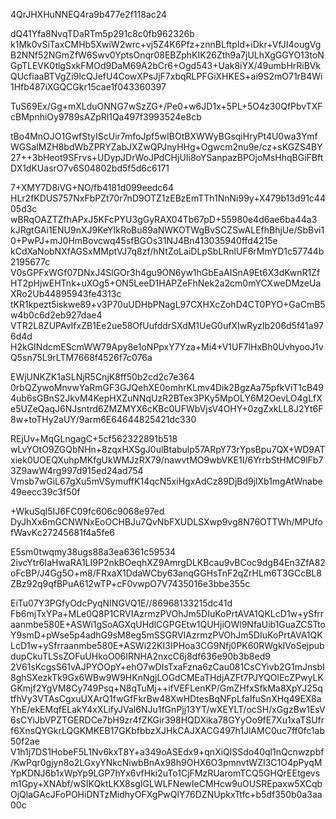 4QrJHXHuNNEQ4ra9b477e2f118ac24

dQ41Yfa8NvqTDaRTm5p291c8c0fb962326b
k1Mk0vSiTaxCMHb5XwiW2wrc+vj5Z4K6Pfz+znnBLftpId+iDkr+VfJI4ougVgB2NNf52NGmZfW6Swv0YptsOnqr08EBZphKIK26Zth9a7jULhXgGGYO13toNGpTLEVK0tlgSxkFMOd9DaM69A2bCr6+Ogd543+Uak8iYX/49umbHrRiBVkQUcfiaaBTVgZi9IcQJefU4CowXPsJjF7xbqRLPFGiXHKES+ai9S2mO71rB4Wi1Hfb487iXGQCGkr15cae1f043360397

TuS69Ex/Gg+mXLduONNG7wSzZG+/Pe0+w6JD1x+5PL+5O4z30QfPbvTXFcBMpnhiOy9789sAZpRl1Qa497f3993524e8cb

tBo4MnOJO1GwfStyIScUir7mfoJpf5wIBOtBXWWyBGsqiHryPt4U0wa3YmfWGSaIMZH8bdWbZPRYZabJXZwQPJnyHHg+Ogwcm2nu9e/cz+sKGZS4BY27++3bHeot9SFrvs+UDypJDrWoJPdCHjUIi8oYSanpazBPOjoMsHhqBGiFBftDX1dKUasrO7v6S04802bd5f5d6c6171

7+XMY7D8iVG+NO/fb4181d099eedc64
HLr2fKDUS757NxFbPZt70r7nD9OTZ1zEBzEmTTh1NnNi99y+X479b13d91c4405d3c
wBRqOAZTZfhAPxJ5KFcPYU3gGyRAX04Tb67pD+55980e4d6ae6ba44a3
kJRgtGAi1ENU9nXJ9KeYIkRoBu89aNWKOTWgBvSCZSwALEfhBhjUe/SbBvi10+PwPJ+mJ0HmBovcwq45sfBGOs31NJ4Bn413035940ffd4215e
kCdXaNobNXfAGSxMMptVJ7q8zf/hNtZoLaiDLpSbLRnlUF6rMmYD1c57744b2195677c
V0sGPFxWGf07DNxJ4SlGOr3h4gu9ON6yw1hGbEaAISnA9Et6X3dKwnR1ZfHT2pHjwEHTnk+uXOg5+ON5LeeD1HAPZeFhNek2a2cm0mYCXweDMzeUaXRo2Ub44895943fe4313c
tKR1kpezt5iskwe89+v3P70uUDHbPNagL97CXHXcZohD4CT0PYO+GaCmB5w4b0c6d2eb927dae4
VTR2L8ZUPAvIfxZB1Ee2ue58OfUufddrSXdM1UeG0ufXIwRyzIb206d5f41a976d4d
H2kGINdcmEScmWW79Apy8e1oNPpxY7Yza+Mi4+V1UF7lHxBh0UvhyooJ1vQ5sn75L9rLTM7668f4526f7c076a

EWjUNKZK1aSLNjR5CnjK8ff50b2cd2c7e364
0rbQZywoMnvwYaRmGF3GJQehXE0omhrKLmv4Dik2BgzAa75pfkViT1cB494ub6sGBnS2JkvM4KepHXZuNNqUzR2BTex3PKy5MpOLY6M2OevLO4gLfXe5UZeQaqJ6NJsntrd6ZMZMYX6cKBc0UFWbVjsV4OHY+0zgZxkLL8J2Yt6F8w+toTHy2aUY/9arm6E64644825421dc330

REjUv+MqGLngagC+5cf562322891b518
wLvYOtO9ZGQbNHn+8zqxHXSgJ0ulBtabulp57ARpY73rYpsBpu7QX+WD9ATxiek0UOEQXuhpMKfgUkWMJzRX79/nawvtMO9wbVKE1I/6YrrbStHMC9lFb73Z9awW4rg997d915ed24ad754
Vmsb7wGiL67gXu5mVSymuffK14qcN5xiHgxAdCz89DjBd9jlXb1mgAtWnabe49eecc39c3f50f

+WkuSql5IJ6FC09fc606c9068e97ed
DyJhXx6mGCNWNxEoOCHBJu7QvNbFXUDLSXwp9vg8N76OTTWh/MPUfofWavKc27245681f4a5fe6

E5sm0twqmy38ugs88a3ea6361c59534
2ivcYtr6IaHwaRA1LI9P2nkBOeqhXZ9AmrgDLKBcau9vBCoc9dgB4En3ZfA82oFcBP/J4Gg5O+m8/FRxaX1DdaWCby63anqGGHsTnF2qZrHLm6T3GCcBL8ZBz92q9qfBPuA612wTP+cF0vwpO7V7435016e3bbe355c

EiTu07Y3PGfyOdcPyqNINGVQ1E//86968133215dc41d
Fb6mjTxYPa+MLe0Q8P1CRVIAzrmzPVOhJm5DIuKoPrtAVA1QKLcD1w+ySfrraanmbe580E+ASWi1gSoAGXqUHdlCGPGEtw1QUHjiOWl9NfaUib1GuaZCSTtoY9smD+pWse5p4adhG9sM8eg5mSSGRVIAzrmzPVOhJm5DIuKoPrtAVA1QKLcD1w+ySfrraanmbe580E+ASWi22KI3IPHoa3CG9Nfj0PK60RWgkIVoSejpubdupCkuTLSsZOFuUHkoO06IRNHA2nxcC6j8df636e90b3b8ed9
2V61sKcgsS61vAJPYOOpY+ehO7wDIsTxaFzna6zCau081CsCYivb2G1mJnsbI8ghSXezkTk9Gx6WBw9W9HKnNgjLOGdCMEaTHdjAZFt7PJYQOlEcZPwyLKGKmjf2YgVM8Cy749Psq+N8qTuMj++ifVEFLenKP/GmZHfxSfkMa8XpYJ25qtfhVy3VTAsCgxuUXArQ1fwGfFkrBw48XwHDtesBqNFpLfaIfuSnXHq49EX8aYhE/ekEMqfELakY4xXLifyJVal6NJu1fGnPjj13YT/wXEYLT/ocSH/xGgzBw1EsV6sCYiJbVPZTGERDCe7bH9zr4fZKGir398HQDXika78GYyOo9fE7Xu1xaTSUfrf6XnsQYGkrLQGKMKEB17GKbfbbzXJHkCAJXACG497h1JlAMC0uc7ff0fc1ab50f2ae
V1h1j7DS1HobeF5L1Nv6kxT8Y+a349oASEdx9+qnXiQlSSdo40ql1nQcnwzpbf/KwPqr0gjyn8o2LGxyYNkcNiwbBnAx98h9OHX6O3pmnvtWZI3C1O4pPyqMYpKDNJ6b1xWpYp9LGP7hYx6vfHki2uTo1CjFMzRUaromTCQ5GHQrEEtgevsm1Gpy+XNAbf/wSIKQktLKX8sgIGLWLFNewIeCMHcw9uOUSREpaxw5XCqbOjQlaGAcJFoPOHiDNTzMidhyOFXgPwQlY76DZNUpkxTtfc+b5df350b0a3aa00c

